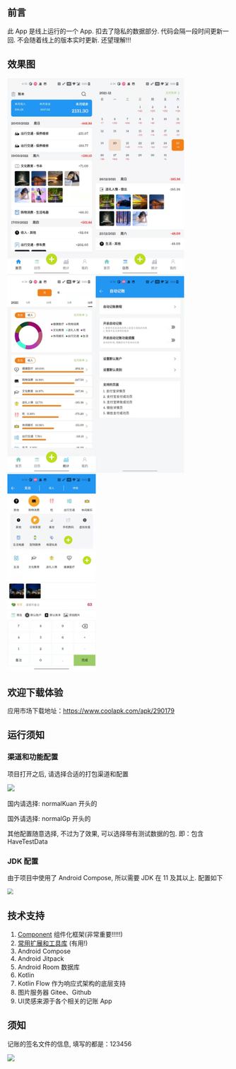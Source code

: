 ## 前言

此 App 是线上运行的一个 App. 扣去了隐私的数据部分. 代码会隔一段时间更新一回. 不会随着线上的版本实时更新. 还望理解!!!

## 效果图

<img src="./app-tally/document/appImgs/1_1_0/img_1.png" width="200" /><img src="./app-tally/document/appImgs/1_1_0/img_2.png" width="200" /><img src="./app-tally/document/appImgs/1_1_0/img_3.png" width="200" /><img src="./app-tally/document/appImgs/1_1_0/img_4.png" width="200" /><img src="./app-tally/document/appImgs/1_1_0/img_5.png" width="200" />

## 欢迎下载体验

应用市场下载地址：https://www.coolapk.com/apk/290179

## 运行须知

### 渠道和功能配置

项目打开之后, 请选择合适的打包渠道和配置

![](https://s2.loli.net/2022/03/02/3nBXxSwy9kzMD1m.png)

国内请选择: normalKuan 开头的

国外请选择: normalGp 开头的

其他配置随意选择, 不过为了效果, 可以选择带有测试数据的包. 即：包含 HaveTestData

### JDK 配置

由于项目中使用了 Android Compose, 所以需要 JDK 在 11 及其以上. 配置如下

<img src="https://s2.loli.net/2022/03/02/QNcOB32d5alZgUW.png" style="zoom:80%;" />

## 技术支持

1. [Component](https://github.com/xiaojinzi123/Component) 组件化框架(非常重要!!!!!)
2. [常用扩展和工具库](https://github.com/xiaojinzi123/AndroidSupport) (有用!)
3. Android Compose
4. Android Jitpack
5. Android Room 数据库
6. Kotlin
7. Kotlin Flow 作为响应式架构的底层支持
8. 图片服务器 Gitee、Github
9. UI灵感来源于各个相关的记账 App

## 须知

记账的签名文件的信息, 填写的都是：123456

![](https://s2.loli.net/2022/03/02/Yz1hocrHnqeJMRI.png)
